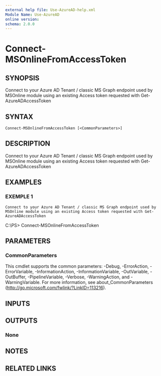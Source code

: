 ```yaml
---
external help file: Use-AzureAD-help.xml
Module Name: Use-AzureAD
online version:
schema: 2.0.0
---
```


# Connect-MSOnlineFromAccessToken

## SYNOPSIS
Connect to your Azure AD Tenant / classic MS Graph endpoint used by MSOnline module using an existing Access token requested with Get-AzureADAccessToken

## SYNTAX

```
Connect-MSOnlineFromAccessToken [<CommonParameters>]
```

## DESCRIPTION
Connect to your Azure AD Tenant / classic MS Graph endpoint used by MSOnline module using an existing Access token requested with Get-AzureADAccessToken

## EXAMPLES

### EXEMPLE 1
```
Connect to your Azure AD Tenant / classic MS Graph endpoint used by MSOnline module using an existing Access token requested with Get-AzureADAccessToken
```

C:\PS\> Connect-MSOnlineFromAccessToken

## PARAMETERS

### CommonParameters
This cmdlet supports the common parameters: -Debug, -ErrorAction, -ErrorVariable, -InformationAction, -InformationVariable, -OutVariable, -OutBuffer, -PipelineVariable, -Verbose, -WarningAction, and -WarningVariable.
For more information, see about_CommonParameters (http://go.microsoft.com/fwlink/?LinkID=113216).

## INPUTS

## OUTPUTS

### None
## NOTES

## RELATED LINKS
